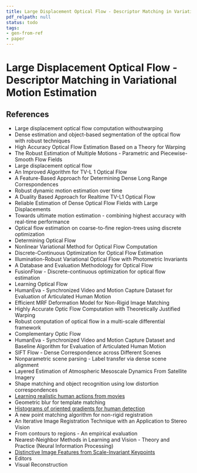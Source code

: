 ```yaml
---
title: Large Displacement Optical Flow - Descriptor Matching in Variational Motion Estimation
pdf_relpath: null
status: todo
tags:
- gen-from-ref
- paper
---
```


# Large Displacement Optical Flow - Descriptor Matching in Variational Motion Estimation

## References

- Large displacement optical flow computation withoutwarping
- Dense estimation and object-based segmentation of the optical flow with robust techniques
- High Accuracy Optical Flow Estimation Based on a Theory for Warping
- The Robust Estimation of Multiple Motions - Parametric and Piecewise-Smooth Flow Fields
- Large displacement optical flow
- An Improved Algorithm for TV-L 1 Optical Flow
- A Feature-Based Approach for Determining Dense Long Range Correspondences
- Robust dynamic motion estimation over time
- A Duality Based Approach for Realtime TV-L1 Optical Flow
- Reliable Estimation of Dense Optical Flow Fields with Large Displacements
- Towards ultimate motion estimation - combining highest accuracy with real-time performance
- Optical flow estimation on coarse-to-fine region-trees using discrete optimization
- Determining Optical Flow
- Nonlinear Variational Method for Optical Flow Computation
- Discrete-Continuous Optimization for Optical Flow Estimation
- Illumination-Robust Variational Optical Flow with Photometric Invariants
- A Database and Evaluation Methodology for Optical Flow
- FusionFlow - Discrete-continuous optimization for optical flow estimation
- Learning Optical Flow
- HumanEva - Synchronized Video and Motion Capture Dataset for Evaluation of Articulated Human Motion
- Efficient MRF Deformation Model for Non-Rigid Image Matching
- Highly Accurate Optic Flow Computation with Theoretically Justified Warping
- Robust computation of optical flow in a multi-scale differential framework
- Complementary Optic Flow
- HumanEva - Synchronized Video and Motion Capture Dataset and Baseline Algorithm for Evaluation of Articulated Human Motion
- SIFT Flow - Dense Correspondence across Different Scenes
- Nonparametric scene parsing - Label transfer via dense scene alignment
- Layered Estimation of Atmospheric Mesoscale Dynamics From Satellite Imagery
- Shape matching and object recognition using low distortion correspondences
- [Learning realistic human actions from movies](./learning-realistic-human-actions-from-movies.md)
- Geometric blur for template matching
- [Histograms of oriented gradients for human detection](./histograms-of-oriented-gradients-for-human-detection.md)
- A new point matching algorithm for non-rigid registration
- An Iterative Image Registration Technique with an Application to Stereo Vision
- From contours to regions - An empirical evaluation
- Nearest-Neighbor Methods in Learning and Vision - Theory and Practice (Neural Information Processing)
- [Distinctive Image Features from Scale-Invariant Keypoints](./distinctive-image-features-from-scale-invariant-keypoints.md)
- Editors
- Visual Reconstruction
